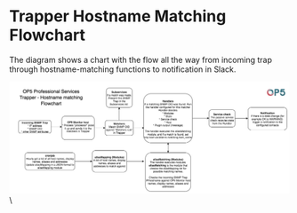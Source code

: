 # Trapper Hostname Matching Flowchart

The diagram shows a chart with the flow all the way from incoming trap through hostname-matching functions to notification in Slack.

![](images/23792128/23792129.png) \

